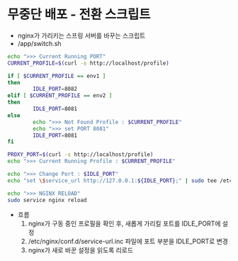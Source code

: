 # 무중단 배포 - 전환 스크립트

- nginx가 가리키는 스프링 서버를 바꾸는 스크립트
- /app/switch.sh

```sh
echo ">>> Current Running PORT"
CURRENT_PROFILE=$(curl -s http://localhost/profile)

if [ $CURRENT_PROFILE == env1 ]
then
        IDLE_PORT=8082
elif [ $CURRENT_PROFILE == env2 ]
then
        IDLE_PORT=8081
else
        echo ">>> Not Found Profile : $CURRENT_PROFILE"
        echo ">>> set PORT 8081"
        IDLE_PORT=8081
fi

PROXY_PORT=$(curl -s http://localhost/profile)
echo ">>> Current Running Profile : $CURRENT_PROFILE"

echo ">>> Change Port : $IDLE_PORT"
echo "set \$service_url http://127.0.0.1:${IDLE_PORT};" | sudo tee /etc/nginx/conf.d/service-url.inc

echo ">>> NGINX RELOAD"
sudo service nginx reload
```

- 흐름
  1. nginx가 구동 중인 프로필을 확인 후, 새롭게 가리킬 포트를 IDLE_PORT에 설정
  2. /etc/nginx/conf.d/service-url.inc 파일에 포트 부분을 IDLE_PORT로 변경
  3. nginx가 새로 바꾼 설정을 읽도록 리로드
